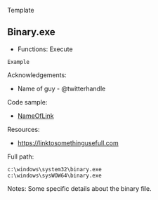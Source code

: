 Template

## Binary.exe

* Functions: Execute

```
Example
```

Acknowledgements:
* Name of guy - @twitterhandle

Code sample:
* [NameOfLink](Payload/NameOfPayload)

Resources:
* https://linktosomethingusefull.com

Full path:
```
c:\windows\system32\binary.exe
c:\windows\sysWOW64\binary.exe
```

Notes:
Some specific details about the binary file.


 
